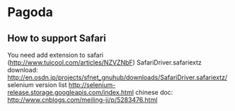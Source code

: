 # Pagoda


## How to support Safari
You need add extension to safari (http://www.tuicool.com/articles/NZVZNbF)
SafariDriver.safariextz download:  http://en.osdn.jp/projects/sfnet_gnuhub/downloads/SafariDriver.safariextz/
selenium version list http://selenium-release.storage.googleapis.com/index.html
chinese doc: http://www.cnblogs.com/meiling-ji/p/5283476.html

